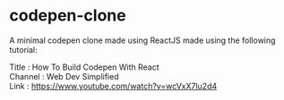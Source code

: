 # codepen-clone
A minimal codepen clone made using ReactJS made using the following tutorial:

Title : How To Build Codepen With React  
Channel : Web Dev Simplified  
Link : https://www.youtube.com/watch?v=wcVxX7lu2d4

